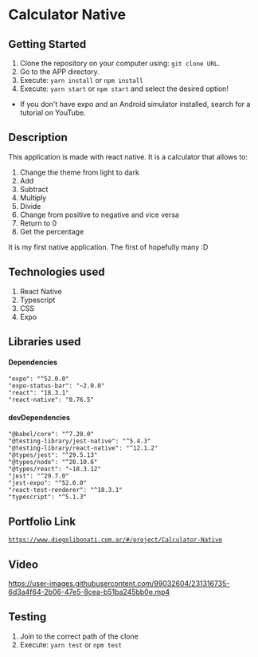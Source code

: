 # Calculator Native

## Getting Started

1. Clone the repository on your computer using: `git clone URL`.
2. Go to the APP directory.
3. Execute: `yarn install` or `npm install`
4. Execute: `yarn start` or `npm start` and select the desired option!

- If you don't have expo and an Android simulator installed, search for a tutorial on YouTube.

## Description

This application is made with react native. It is a calculator that allows to:

1. Change the theme from light to dark
2. Add
3. Subtract
4. Multiply
5. Divide
6. Change from positive to negative and vice versa
7. Return to 0
8. Get the percentage

It is my first native application. The first of hopefully many :D

## Technologies used

1. React Native
2. Typescript
3. CSS
4. Expo

## Libraries used

#### Dependencies

```
"expo": "^52.0.0"
"expo-status-bar": "~2.0.0"
"react": "18.3.1"
"react-native": "0.76.5"
```

#### devDependencies

```
"@babel/core": "^7.20.0"
"@testing-library/jest-native": "^5.4.3"
"@testing-library/react-native": "^12.1.2"
"@types/jest": "^29.5.13"
"@types/node": "^20.10.6"
"@types/react": "~18.3.12"
"jest": "^29.7.0"
"jest-expo": "^52.0.0"
"react-test-renderer": "^18.3.1"
"typescript": "^5.1.3"
```

## Portfolio Link

[`https://www.diegolibonati.com.ar/#/project/Calculator-Native`](https://www.diegolibonati.com.ar/#/project/Calculator-Native)

## Video

https://user-images.githubusercontent.com/99032604/231316735-6d3a4f64-2b06-47e5-8cea-b51ba245bb0e.mp4

## Testing

1. Join to the correct path of the clone
2. Execute: `yarn test` or `npm test`
